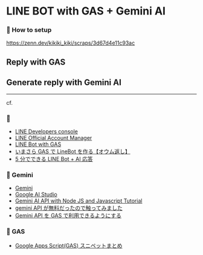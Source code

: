 # LINE BOT with GAS + Gemini AI

### :construction: How to setup

https://zenn.dev/kikiki_kiki/scraps/3d67d4e11c93ac

## Reply with GAS

## Generate reply with Gemini AI

---

cf.

### :robot:

- [LINE Developers console](https://developers.line.biz/ja/)
- [LINE Official Account Manager](https://manager.line.biz/)
- [LINE Bot with GAS](https://zenn.dev/kikiki_kiki/scraps/3d67d4e11c93ac)
- [いまさら GAS で LineBot を作る【オウム返し】](https://tech-lab.sios.jp/archives/33512)
- [5 分でできる LINE Bot + AI 応答](https://qiita.com/cog1t0/items/cc7779345a01192d8f01)

### :gem: Gemini

- [Gemini](https://gemini.google.com/)
- [Google AI Studio](https://aistudio.google.com/)
- [Gemini AI API with Node JS and Javascript Tutorial
  ](https://www.youtube.com/watch?v=VakUoX_dZV0)
- [gemini API が無料だったので触ってみました](https://zenn.dev/rescuenow/articles/37d45b04492a79)
- [Gemini API を GAS で利用できるようにする](https://note.com/freeelover/n/n28f2c2b2779a)

### :crystal_ball: GAS

- [Google Apps Script(GAS) スニペットまとめ](https://zenn.dev/rabee/articles/google-apps-script-snippets)
